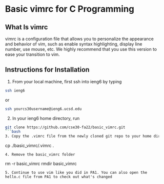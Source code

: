 # Basic vimrc for C Programming
## What Is vimrc
vimrc is a configuration file that allows you to personalize the appearance and
behavior of vim, such as enable syntax highlighting, display line number, use
mouse, etc. We highly recommend that you use this version to ease your
transition to vim. 
## Instructions for Installation
1. From your local machine, first ssh into ieng6 by typing
```bash
ssh ieng6
```
or 
```bash
ssh yourcs30username@ieng6.ucsd.edu
```
2. In your ieng6 home directory, run
```bash
git clone https://github.com/cse30-fa22/basic_vimrc.git
```bash
3. Copy the .vimrc file from the newly cloned git repo to your home directory
```
cp ./basic_vimrc/.vimrc .
```
4. Remove the basic_vimrc folder
```
rm -r basic_vimrc
rmdir basic_vimrc
```
5. Continue to use vim like you did in PA1. You can also open the hello.c file from PA1 to check out what's changed

